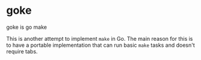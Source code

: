 # goke
goke is go make

This is another attempt to implement `make` in Go. The main reason for this is to have a portable implementation that can run basic `make` tasks and doesn't require tabs.
